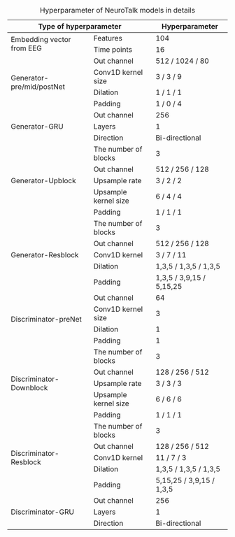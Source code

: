 <table>
  <caption>Hyperparameter of NeuroTalk models in details</caption>
  <thead>
    <tr>
      <th colspan="2">Type of hyperparameter</th>
      <th>Hyperparameter</th>
    </tr>
  </thead>
  <tbody>
    <tr>
      <td rowspan="2">Embedding vector from EEG</td>
      <td>Features</td>
      <td>104</td>
    </tr>
    <tr>
      <td>Time points</td>
      <td>16</td>
    </tr>
    <tr>
      <td rowspan="4">Generator-pre/mid/postNet</td>
      <td>Out channel</td>
      <td>512 / 1024 / 80</td>
    </tr>
    <tr>
      <td>Conv1D kernel size</td>
      <td>3 / 3 / 9</td>
    </tr>
    <tr>
      <td>Dilation</td>
      <td>1 / 1 / 1</td>
    </tr>
    <tr>
      <td>Padding</td>
      <td>1 / 0 / 4</td>
    </tr>
    <tr>
      <td rowspan="3">Generator-GRU</td>
      <td>Out channel</td>
      <td>256</td>
    </tr>
    <tr>
      <td>Layers</td>
      <td>1</td>
    </tr>
    <tr>
      <td>Direction</td>
      <td>Bi-directional</td>
    </tr>
    <tr>
      <td rowspan="5">Generator-Upblock</td>
      <td>The number of blocks</td>
      <td>3</td>
    </tr>
    <tr>
      <td>Out channel</td>
      <td>512 / 256 / 128</td>
    </tr>
    <tr>
      <td>Upsample rate</td>
      <td>3 / 2 / 2</td>
    </tr>
    <tr>
      <td>Upsample kernel size</td>
      <td>6 / 4 / 4</td>
    </tr>
    <tr>
      <td>Padding</td>
      <td>1 / 1 / 1</td>
    </tr>
    <tr>
      <td rowspan="5">Generator-Resblock</td>
      <td>The number of blocks</td>
      <td>3</td>
    </tr>
    <tr>
      <td>Out channel</td>
      <td>512 / 256 / 128</td>
    </tr>
    <tr>
      <td>Conv1D kernel</td>
      <td>3 / 7 / 11</td>
    </tr>
    <tr>
      <td>Dilation</td>
      <td>1,3,5 / 1,3,5 / 1,3,5</td>
    </tr>
    <tr>
      <td>Padding</td>
      <td>1,3,5 / 3,9,15 / 5,15,25</td>
    </tr>
    <tr>
      <td rowspan="4">Discriminator-preNet</td>
      <td>Out channel</td>
      <td>64</td>
    </tr>
    <tr>
      <td>Conv1D kernel size</td>
      <td>3</td>
    </tr>
    <tr>
      <td>Dilation</td>
      <td>1</td>
    </tr>
    <tr>
      <td>Padding</td>
      <td>1</td>
    </tr>
    <tr>
      <td rowspan="5">Discriminator-Downblock</td>
      <td>The number of blocks</td>
      <td>3</td>
    </tr>
    <tr>
      <td>Out channel</td>
      <td>128 / 256 / 512</td>
    </tr>
    <tr>
      <td>Upsample rate</td>
      <td>3 / 3 / 3</td>
    </tr>
    <tr>
      <td>Upsample kernel size</td>
      <td>6 / 6 / 6</td>
    </tr>
    <tr>
      <td>Padding</td>
      <td>1 / 1 / 1</td>
    </tr>
    <tr>
      <td rowspan="5">Discriminator-Resblock</td>
      <td>The number of blocks</td>
      <td>3</td>
    </tr>
    <tr>
      <td>Out channel</td>
      <td>128 / 256 / 512</td>
    </tr>
    <tr>
      <td>Conv1D kernel</td>
      <td>11 / 7 / 3</td>
    </tr>
    <tr>
      <td>Dilation</td>
      <td>1,3,5 / 1,3,5 / 1,3,5</td>
    </tr>
    <tr>
      <td>Padding</td>
      <td>5,15,25 / 3,9,15 / 1,3,5</td>
    </tr>
    <tr>
      <td rowspan="3">Discriminator-GRU</td>
      <td>Out channel</td>
      <td>256</td>
    </tr>
    <tr>
      <td>Layers</td>
      <td>1</td>
    </tr>
    <tr>
      <td>Direction</td>
      <td>Bi-directional</td>
    </tr>
  </tbody>
</table>
